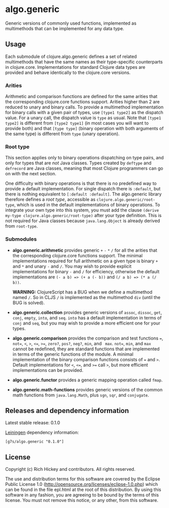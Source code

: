 # algo.generic

Generic versions of commonly used functions, implemented as multimethods
that can be implemented for any data type.

## Usage

Each submodule of clojure.algo.generic defines a set of related
multimethods that have the same names as their type-specific
counterparts in clojure.core. Implementations for standard Clojure
data types are provided and behave identically to the clojure.core
versions.

### Arities

Arithmetic and comparison functions are defined for the same arities
that the corresponding clojure.core functions support.  Arities higher
than 2 are reduced to unary and binary calls. To provide a multimethod
implementation for binary calls with a given pair of types, use
`[type1 type2]` as the dispatch value. For a unary call, the dispatch
value is `type` as usual. Note that `[type1 type2]` is different from
`[type2 type1]` (in most cases you will want to provide both) and that
`[type type]` (binary operation with both arguments of the same type)
is different from `type` (unary operation).

### Root type

This section applies only to binary operations dispatching on type
pairs, and only for types that are *not* Java classes. Types
created by `deftype` and `defrecord` are Java classes, meaning that
most Clojure programmers can go on with the next section.

One difficulty with binary operations is that there is no predefined
way to provide a default implementation. For single dispatch there is
`:default`, but there is nothing equivalent to `[:default :default]`.
The algo.generic library therefore defines a *root type*, accessible
as `clojure.algo.generic/root-type`, which is used in the default
implementations of binary operations. To integrate your own type into
this system, you must add the clause `(derive my-type
clojure.algo.generic/root-type)` after your type definition. This is
not required for Java classes because `java.lang.Object` is
already derived from `root-type`.

### Submodules

* **algo.generic.arithmetic** provides generic `+` `-` `*` `/` for all
  the arities that the corresponding clojure.core functions support.
  The minimal implementations required for full arithmetic on a given
  type is binary `+` and `*` and unary `-` and `/`. You may wish to
  provide explicit implementations for binary `-` and `/` for
  efficiency, otherwise the default implementations are `(- a b) => (+ a (- b))`
   and `(/ a b) => (* a (/ b))`.
   
  **WARNING:** ClojureScript has a BUG when we define a multimethod named `/`. 
  So in CLJS `/` is implemented as the multimethod `div` (until the BUG is solved).

* **algo.generic.collection** provides generic versions of `assoc`,
  `dissoc`, `get`, `conj`, `empty`, `into`, and `seq`. `into` has a
  default implementation in terms of `conj` and `seq`, but you may
  wish to provide a more efficient one for your types.

* **algo.generic.comparison** provides the comparison and test
  functions `=`, `not=`, `<`, `>`, `<=`, `>=`, `zero?`, `pos?`,
  `neg?`, `min`, and ` max`. `not=`, `min`, and `max` cannot be
  redefined, they are standard functions that are implemented in
  terms of the generic functions of the module. A minimal
  implementation of the binary comparison functions consists of
  `=` and `>`. Default implementations for `<`, `<=`, and `>=`
  call `>`, but more efficient implementations can be provided.

* **algo.generic.functor** provides a generic mapping operation
  called `fmap`.

* **algo.generic.math-functions** provides generic versions of the
  common math functions from `java.lang.Math`, plus `sgn`, `sqr`, and
  `conjugate`.


## Releases and dependency information

Latest stable release: 0.1.0

[Leiningen](http://github.com/technomancy/leiningen/) dependency information:

    [g7s/algo.generic "0.1.0"]


## License

Copyright (c) Rich Hickey and contributors. All rights reserved.

The use and distribution terms for this software are covered by the
Eclipse Public License 1.0 (http://opensource.org/licenses/eclipse-1.0.php)
which can be found in the file epl.html at the root of this distribution.
By using this software in any fashion, you are agreeing to be bound by
the terms of this license.
You must not remove this notice, or any other, from this software.


